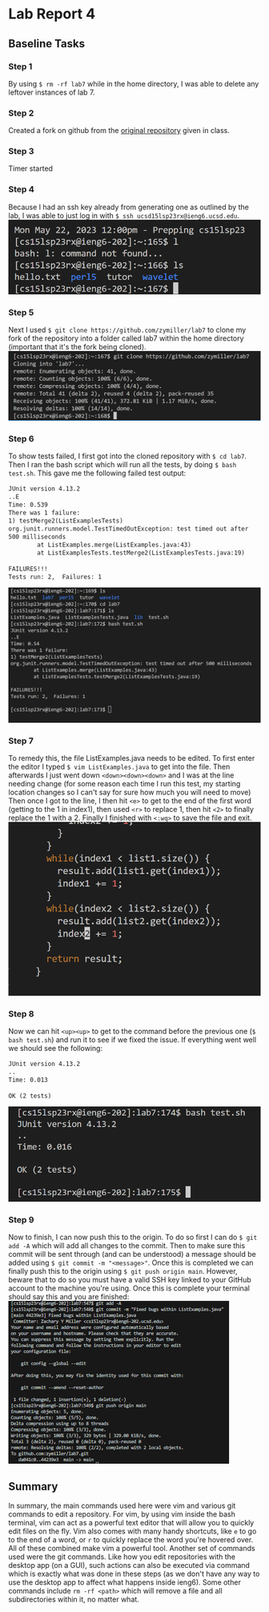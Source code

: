 # Lab Report 4
## Baseline Tasks

### Step 1 
By using `$ rm -rf lab7` while in the home directory, I was able to delete any leftover instances of lab 7.

### Step 2 
Created a fork on github from the [original repository](https://github.com/ucsd-cse15l-s23/lab7) given in class.

### Step 3
Timer started
 
### Step 4
Because I had an ssh key already from generating one as outlined by the lab, I was able to just log in with `$ ssh ucsd15lsp23rx@ieng6.ucsd.edu`.
![Step 4](step4.PNG)

### Step 5
Next I used `$ git clone https://github.com/zymiller/lab7` to clone my fork of the repository into a folder called lab7 within the home directory (important that it's the fork being cloned).
![Step 5](step5.png) 

### Step 6
To show tests failed, I first got into the cloned repository with `$ cd lab7`. Then I ran the bash script which will run all the tests, by doing `$ bash test.sh`. This gave me the following failed test output:
```
JUnit version 4.13.2
..E
Time: 0.539
There was 1 failure:
1) testMerge2(ListExamplesTests)
org.junit.runners.model.TestTimedOutException: test timed out after 500 milliseconds
        at ListExamples.merge(ListExamples.java:43)
        at ListExamplesTests.testMerge2(ListExamplesTests.java:19)

FAILURES!!!
Tests run: 2,  Failures: 1
```
![Step 6](step6.PNG)

### Step 7
To remedy this, the file ListExamples.java needs to be edited. To first enter the editor I typed `$ vim ListExamples.java` to get into the file. Then afterwards I just went down `<down><down><down>`
and I was at the line needing change (for some reason each time I run this test, my starting location changes so I can't say for sure how much you will need to move)
Then once I got to the line, I then hit `<e>` to get to the end of the first word (getting to the 1 in index1), then used `<r>` to replace 1, then hit `<2>` to finally replace the 1 with a 2. Finally
I finished with `<:wq>` to save the file and exit.
![Step 7](step7.png)


### Step 8
Now we can hit `<up><up>` to get to the command before the previous one (`$ bash test.sh`) and run it to see if we fixed the issue. If everything went well we should see the following:
```
JUnit version 4.13.2
..
Time: 0.013

OK (2 tests)
```
![Step 8](step8.png)

### Step 9
Now to finish, I can now push this to the origin. To do so first I can do `$ git add -A` which will add all changes to the commit. Then to make sure this commit will be sent through (and can be understood) a message should be added using `$ git commit -m "<message>"`. Once this is completed we can finally push this to the origin using `$ git push origin main`. However, beware that to do so you must have a valid SSH key linked to your GitHub account to the machine you're using. Once this is complete your terminal should say this and you are finished: 
![Step 9](step9.png)

## Summary
In summary, the main commands used here were vim and various git commands to edit a repository. For vim, by using vim inside the bash terminal, vim can act as a powerful text editor that will allow you to quickly edit files on the fly. Vim also comes with many handy shortcuts, like `e` to go to the end of a word, or `r` to quickly replace the word you're hovered over. All of these combined make vim a powerful tool. Another set of commands used were the git commands. Like how you edit repositories with the desktop app (on a GUI), such actions can also be executed via command which is exactly what was done in these steps (as we don't have any way to use the desktop app to affect what happens inside ieng6). Some other commands include `rm -rf <path>` which will remove a file and all subdirectories within it, no matter what.
